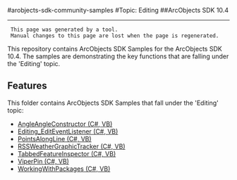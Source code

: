 #arobjects-sdk-community-samples 
#Topic: Editing
##ArcObjects SDK 10.4  

----------
     This page was generated by a tool.
     Manual changes to this page are lost when the page is regenerated.

This repository contains ArcObjects SDK Samples for the ArcObjects SDK 10.4.  The samples are demonstrating the key functions that are falling under the 'Editing' topic.  


## Features

This folder contains ArcObjects SDK Samples that fall under the 'Editing' topic:

* [AngleAngleConstructor (C#, VB)](../../../../tree/master/Net/Editing//AngleAngleConstructor)  
* [Editing_EditEventListener (C#, VB)](../../../../tree/master/Net/Editing//Editing_EditEventListener)  
* [PointsAlongLine (C#, VB)](../../../../tree/master/Net/Editing//PointsAlongLine)  
* [RSSWeatherGraphicTracker (C#, VB)](../../../../tree/master/Net/Editing//RSSWeatherGraphicTracker)  
* [TabbedFeatureInspector (C#, VB)](../../../../tree/master/Net/Editing//TabbedFeatureInspector)  
* [ViperPin (C#, VB)](../../../../tree/master/Net/Editing//ViperPin)  
* [WorkingWithPackages (C#, VB)](../../../../tree/master/Net/Editing//WorkingWithPackages)  


